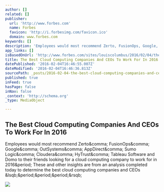 ```yaml
---
author: []
related: []
publisher:
  url: 'http://www.forbes.com'
  name: Forbes
  favicon: 'http://i.forbesimg.com/favicon.ico'
  domain: www.forbes.com
keywords: []
description: 'Employees would most recommend Zerto, FusionOps, Google, OutSystems, AppDirect, Sumo Logic, Cloudera, HyTrust, Tableau Software and Domo to their friends looking for a cloud computing company to work for in 2016. These and other insights are from an analysis completed today to determine the best cloud computing companies and CEOs [...]'
app_links: []
isBasedOnUrl: 'http://www.forbes.com/sites/louiscolumbus/2016/02/04/the-best-cloud-computing-companies-and-ceos-to-work-for-in-2016/#2a9d9457581b'
title: The Best Cloud Computing Companies And CEOs To Work For In 2016
datePublished: '2016-02-04T16:46:55.007Z'
dateModified: '2016-02-04T16:46:36.813Z'
sourcePath: _posts/2016-02-04-the-best-cloud-computing-companies-and-ceos-to-work-for-in-2.md
published: true
inFeed: true
hasPage: false
inNav: false
_context: 'http://schema.org'
_type: MediaObject

---
```

<article style=""><h1>The Best Cloud Computing Companies And CEOs To Work For In 2016</h1><p>Employees would most recommend Zerto&amp;comma; FusionOps&amp;comma; Google&amp;comma; OutSystems&amp;comma; AppDirect&amp;comma; Sumo Logic&amp;comma; Cloudera&amp;comma; HyTrust&amp;comma; Tableau Software and Domo to their friends looking for a cloud computing company to work for in 2016&amp;period; These and other insights are from an analysis completed today to determine the best cloud computing companies and CEOs &amp;lsqb;&amp;period;&amp;period;&amp;period;&amp;rsqb;</p><img src="http://blogs-images.forbes.com/louiscolumbus/files/2016/02/best-cloud-computing-companies-to-work-for-in-2016-large.jpg" /></article>
